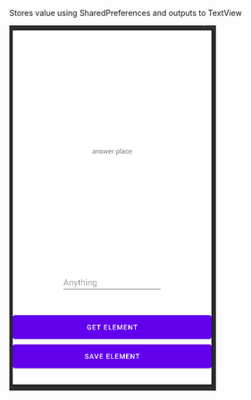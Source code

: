 Stores value using SharedPreferences and outputs to TextView

![Screenshot_4.png](Screenshot_4.png)
